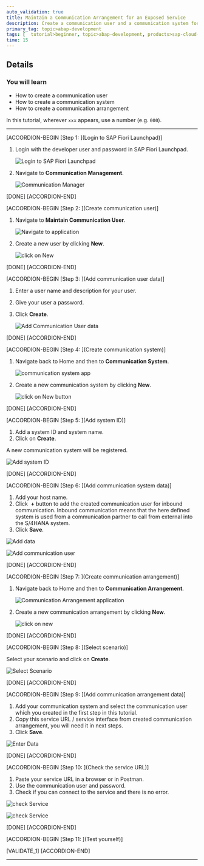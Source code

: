 ```yaml
---
auto_validation: true
title: Maintain a Communication Arrangement for an Exposed Service
description: Create a communication user and a communication system for a CDS service in SAP Cloud Platform ABAP environment.
primary_tag: topic>abap-development
tags: [  tutorial>beginner, topic>abap-development, products>sap-cloud-platform ]
time: 15
---
```



## Details
### You will learn  
- How to create a communication user
- How to create a communication system
- How to create a communication arrangement

In this tutorial, wherever `xxx` appears, use a number (e.g. `000`).

---

[ACCORDION-BEGIN [Step 1: ](Login to SAP Fiori Launchpad)]

1. Login with the developer user and password in SAP Fiori Launchpad.

    ![Login to SAP Fiori Launchpad](Picture1.png)

2. Navigate to  **Communication Management**.

    ![Communication Manager](Picture2.png)

[DONE]
[ACCORDION-END]


[ACCORDION-BEGIN [Step 2: ](Create communication user)]

1. Navigate to **Maintain Communication User**.

    ![Navigate to application](Picture3.png)

2. Create a new user by clicking **New**.

    ![click on New](Picture4.png)

[DONE]
[ACCORDION-END]


[ACCORDION-BEGIN [Step 3: ](Add communication user data)]

1. Enter a user name and description for your user.

2. Give your user a password.

3. Click **Create**.

    ![Add Communication User data](Picture5.png)

[DONE]
[ACCORDION-END]


[ACCORDION-BEGIN [Step 4: ](Create communication system)]

1. Navigate back to Home and then to **Communication System**.

    ![communication system app](Picture6.png)

2. Create a new communication system by clicking **New**.

    ![click on New button](Picture7.png)

[DONE]
[ACCORDION-END]


[ACCORDION-BEGIN [Step 5: ](Add system ID)]

1. Add a system ID and system name.
2. Click on **Create**.

A new communication system will be registered.

![Add system ID](Picture8.png)

[DONE]
[ACCORDION-END]


[ACCORDION-BEGIN [Step 6: ](Add communication system data)]

1. Add your host name.
2. Click  **+** button to add the created communication user for inbound communication. Inbound communication means that the here defined system is used from a communication partner to call from external into the S/4HANA system.
3. Click **Save**.

![Add data](Picture9.png)

![Add communication user](Picture10.png)

[DONE]
[ACCORDION-END]


[ACCORDION-BEGIN [Step 7: ](Create communication arrangement)]

1. Navigate back to Home and then to **Communication Arrangement**.

    ![Communication Arrangement application](Picture11.png)

2. Create a new communication arrangement by clicking **New**.

    ![click on new](Picture12.png)

[DONE]
[ACCORDION-END]


[ACCORDION-BEGIN [Step 8: ](Select scenario)]

Select your scenario and click on **Create**.

![Select Scenario](Picture13.png)

[DONE]
[ACCORDION-END]


[ACCORDION-BEGIN [Step 9: ](Add communication arrangement data)]

1. Add your communication system and select the communication user which you created in the first step in this tutorial.
2. Copy this service URL / service interface from created communication arrangement, you will need it in next steps.
3. Click **Save**.

![Enter Data](Picture14.png)

[DONE]
[ACCORDION-END]


[ACCORDION-BEGIN [Step 10: ](Check the service URL)]

1. Paste your service URL in a browser or in Postman.
2. Use the communication user and password.
3. Check if you can connect to the service and there is no error.

![check Service](Picture15.png)

![check Service](Picture16.png)

[DONE]
[ACCORDION-END]

[ACCORDION-BEGIN [Step 11: ](Test yourself)]

[VALIDATE_1]
[ACCORDION-END]

---
